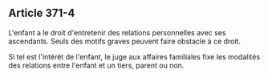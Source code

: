 Article 371-4
----
L'enfant a le droit d'entretenir des relations personnelles avec ses ascendants.
Seuls des motifs graves peuvent faire obstacle à ce droit.

Si tel est l'intérêt de l'enfant, le juge aux affaires familiales fixe les
modalités des relations entre l'enfant et un tiers, parent ou non.
